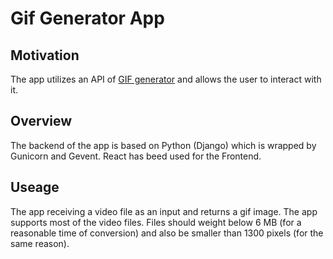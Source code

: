 # Gif Generator App

## Motivation 

The app utilizes an API of  [GIF generator](https://github.com/doryunger/gogif) and allows the user to interact with it.

## Overview
The backend of the app is based on Python (Django) which is wrapped by Gunicorn and Gevent.
React has beed used for the Frontend. 

## Useage
The app receiving a video file as an input and returns a gif image.
The app supports most of the video files.
Files should weight below 6 MB (for a reasonable time of conversion) and also be smaller than 1300 pixels (for the same reason). 
